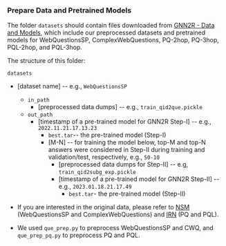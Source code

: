 ### Prepare Data and Pretrained Models

The folder `datasets` should contain files downloaded from [GNN2R - Data and Models](https://osf.io/waqkm/), 
which include our preprocessed datasets and pretrained models for 
WebQuestionsSP, ComplexWebQuestions, PQ-2hop, PQ-3hop, PQL-2hop, and PQL-3hop.

The structure of this folder:

`datasets`
  * [dataset name] -- e.g., `WebQuestionsSP`
    * `in_path`
      * [preprocessed data dumps] -- e.g., `train_qid2que.pickle`
    * `out_path`
      * [timestamp of a pre-trained model for GNN2R Step-I] -- e.g., `2022.11.21.17.13.23`
        * `best.tar`-- the pre-trained model (Step-I)
        * [M-N] -- for training the model below, top-M and top-N answers were considered in Step-II during training and validation/test, respectively, e.g., `50-10`
          * [preprocessed data dumps for Step-II] -- e.g, `train_qid2subg_exp.pickle`
          * [timestamp of a pre-trained model for GNN2R Step-II] -- e.g., `2023.01.18.21.17.49`
            * `best.tar`- the pre-trained model (Step-II)

* If you are interested in the original data, please refer to [NSM](https://github.com/RichardHGL/WSDM2021_NSM) (WebQuestionsSP and ComplexWebQuestions) and [IRN](https://github.com/zmtkeke/IRN) (PQ and PQL).
* We used `que_prep.py` to preprocess WebQuestionsSP and CWQ, and `que_prep_pq.py` to preprocess PQ and PQL.
